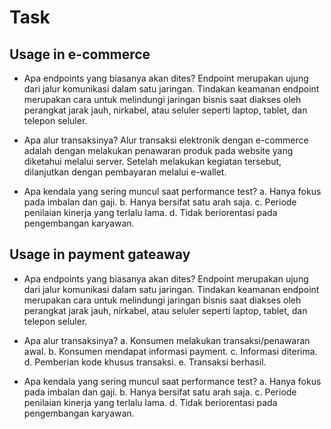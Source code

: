 # Task
## Usage in e-commerce

-	Apa endpoints yang biasanya akan dites? 
Endpoint merupakan ujung dari jalur komunikasi dalam satu jaringan. 
Tindakan keamanan endpoint merupakan cara untuk 
melindungi jaringan bisnis saat diakses oleh 
perangkat jarak jauh, nirkabel, atau seluler 
seperti laptop, tablet, dan telepon seluler.

-	Apa alur transaksinya?
Alur transaksi elektronik dengan e-commerce 
adalah dengan melakukan penawaran
produk pada website yang diketahui
melalui server. Setelah melakukan kegiatan
tersebut, dilanjutkan dengan pembayaran
melalui e-wallet.

-	Apa kendala yang sering muncul saat performance test?
a. Hanya fokus pada imbalan dan gaji.
b. Hanya bersifat satu arah saja. 
c. Periode penilaian kinerja yang terlalu lama.
d. Tidak beriorentasi pada pengembangan karyawan. 

## Usage in payment gateaway 
-	Apa endpoints yang biasanya akan dites? 
Endpoint merupakan ujung dari jalur komunikasi dalam satu jaringan. 
Tindakan keamanan endpoint merupakan cara untuk melindungi 
jaringan bisnis saat diakses oleh perangkat jarak jauh, 
nirkabel, atau seluler seperti laptop, tablet, dan telepon seluler.

-	Apa alur transaksinya?
a. Konsumen melakukan transaksi/penawaran awal.
b. Konsumen mendapat informasi payment.
c. Informasi diterima.
d. Pemberian kode khusus transaksi.
e. Transaksi berhasil.

-	Apa kendala yang sering muncul saat performance test?
a. Hanya fokus pada imbalan dan gaji. 
b. Hanya bersifat satu arah saja. 
c. Periode penilaian kinerja yang terlalu lama.
d. Tidak beriorentasi pada pengembangan karyawan.
